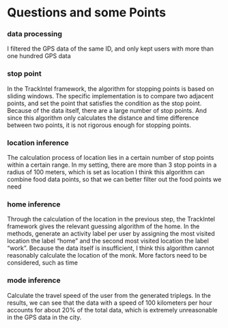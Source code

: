 # Questions and some Points

### data processing
I filtered the GPS data of the same ID, and only kept users with more than one hundred GPS data

### stop point
In the TrackIntel framework, the algorithm for stopping points is based on sliding windows. The specific implementation is to compare two adjacent points, and set the point that satisfies the condition as the stop point. Because of the data itself, there are a large number of stop points. And since this algorithm only calculates the distance and time difference between two points, it is not rigorous enough for stopping points.

### location inference
The calculation process of location lies in a certain number of stop points within a certain range. In my setting, there are more than 3 stop points in a radius of 100 meters, which is set as location
I think this algorithm can combine food data points, so that we can better filter out the food points we need

### home inference
Through the calculation of the location in the previous step, the TrackIntel framework gives the relevant guessing algorithm of the home. In the methods, generate an activity label per user by assigning the most visited location the label “home” and the second most visited location the label “work”. 
Because the data itself is insufficient, I think this algorithm cannot reasonably calculate the location of the monk. More factors need to be considered, such as time

### mode inference
Calculate the travel speed of the user from the generated triplegs. In the results, we can see that the data with a speed of 100 kilometers per hour accounts for about 20% of the total data, which is extremely unreasonable in the GPS data in the city.